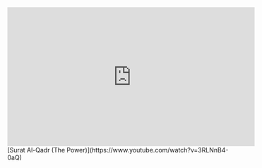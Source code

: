 <iframe width="560" height="315" src="https://www.youtube.com/embed/3RLNnB4-0aQ" frameborder="0" allowfullscreen></iframe>
[Surat Al-Qadr (The Power)](https://www.youtube.com/watch?v=3RLNnB4-0aQ)